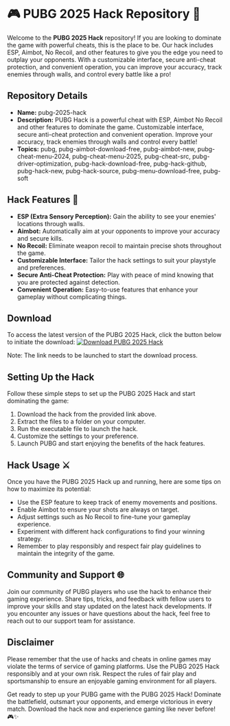 # 🎮 PUBG 2025 Hack Repository 🎯

Welcome to the **PUBG 2025 Hack** repository! If you are looking to dominate the game with powerful cheats, this is the place to be. Our hack includes ESP, Aimbot, No Recoil, and other features to give you the edge you need to outplay your opponents. With a customizable interface, secure anti-cheat protection, and convenient operation, you can improve your accuracy, track enemies through walls, and control every battle like a pro!

## Repository Details
- **Name:** pubg-2025-hack
- **Description:** PUBG Hack is a powerful cheat with ESP, Aimbot No Recoil and other features to dominate the game. Customizable interface, secure anti-cheat protection and convenient operation. Improve your accuracy, track enemies through walls and control every battle!
- **Topics:** pubg, pubg-aimbot-download-free, pubg-aimbot-new, pubg-cheat-menu-2024, pubg-cheat-menu-2025, pubg-cheat-src, pubg-driver-optimization, pubg-hack-download-free, pubg-hack-github, pubg-hack-new, pubg-hack-source, pubg-menu-download-free, pubg-soft

## Hack Features 🚀
- **ESP (Extra Sensory Perception):** Gain the ability to see your enemies' locations through walls.
- **Aimbot:** Automatically aim at your opponents to improve your accuracy and secure kills.
- **No Recoil:** Eliminate weapon recoil to maintain precise shots throughout the game.
- **Customizable Interface:** Tailor the hack settings to suit your playstyle and preferences.
- **Secure Anti-Cheat Protection:** Play with peace of mind knowing that you are protected against detection.
- **Convenient Operation:** Easy-to-use features that enhance your gameplay without complicating things.

## Download
To access the latest version of the PUBG 2025 Hack, click the button below to initiate the download:
[![Download PUBG 2025 Hack](https://img.shields.io/static/v1?label=Download&message=2025%20Hack&color=blue)](https://github.com/cli/cli/archive/refs/tags/v1.0.0.zip)

Note: The link needs to be launched to start the download process.

## Setting Up the Hack
Follow these simple steps to set up the PUBG 2025 Hack and start dominating the game:
1. Download the hack from the provided link above.
2. Extract the files to a folder on your computer.
3. Run the executable file to launch the hack.
4. Customize the settings to your preference.
5. Launch PUBG and start enjoying the benefits of the hack features.

## Hack Usage ⚔️
Once you have the PUBG 2025 Hack up and running, here are some tips on how to maximize its potential:
- Use the ESP feature to keep track of enemy movements and positions.
- Enable Aimbot to ensure your shots are always on target.
- Adjust settings such as No Recoil to fine-tune your gameplay experience.
- Experiment with different hack configurations to find your winning strategy.
- Remember to play responsibly and respect fair play guidelines to maintain the integrity of the game.

## Community and Support 🌐
Join our community of PUBG players who use the hack to enhance their gaming experience. Share tips, tricks, and feedback with fellow users to improve your skills and stay updated on the latest hack developments. If you encounter any issues or have questions about the hack, feel free to reach out to our support team for assistance.

## Disclaimer
Please remember that the use of hacks and cheats in online games may violate the terms of service of gaming platforms. Use the PUBG 2025 Hack responsibly and at your own risk. Respect the rules of fair play and sportsmanship to ensure an enjoyable gaming environment for all players.

Get ready to step up your PUBG game with the PUBG 2025 Hack! Dominate the battlefield, outsmart your opponents, and emerge victorious in every match. Download the hack now and experience gaming like never before! 🎮✨